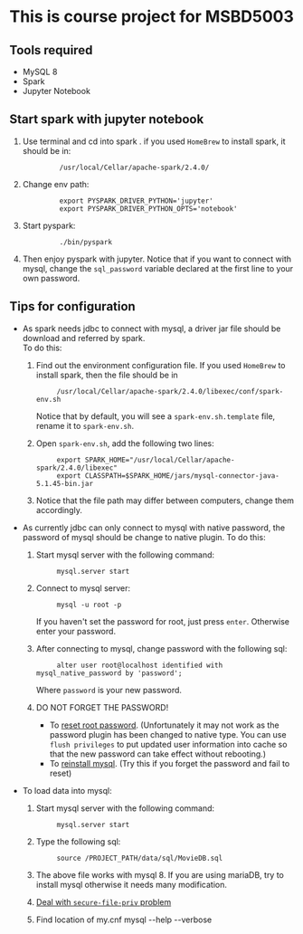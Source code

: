 # This is course project for MSBD5003
## Tools required
- MySQL 8
- Spark
- Jupyter Notebook
## Start spark with jupyter notebook
1. Use terminal and cd into spark . if you used `HomeBrew` to install spark, it should be in:

                /usr/local/Cellar/apache-spark/2.4.0/
            
2. Change env path:    

                export PYSPARK_DRIVER_PYTHON='jupyter'
                export PYSPARK_DRIVER_PYTHON_OPTS='notebook'

3. Start pyspark:

                ./bin/pyspark

4. Then enjoy pyspark with jupyter. Notice that if you want to connect with mysql, change the `sql_password` variable declared at the first line to your own password.



## Tips for configuration
- As spark needs jdbc to connect with mysql, a driver jar file should be download and referred by spark.  
To do this:  
    1. Find out the environment configuration file. If you used `HomeBrew` to install spark, then the file should be in  

                /usr/local/Cellar/apache-spark/2.4.0/libexec/conf/spark-env.sh  

        Notice that by default, you will see a `spark-env.sh.template` file, rename it to `spark-env.sh`.
    2. Open `spark-env.sh`, add the following two lines:  

                export SPARK_HOME="/usr/local/Cellar/apache-spark/2.4.0/libexec"  
                export CLASSPATH=$SPARK_HOME/jars/mysql-connector-java-5.1.45-bin.jar
    
    3. Notice that the file path may differ between computers, change them accordingly.
- As currently jdbc can only connect to mysql with native password, the password of mysql should be change to native plugin. 
To do this:
    1. Start mysql server with the following command:

                mysql.server start
    
    2. Connect to mysql server:

                mysql -u root -p
        
        If you haven't set the password for root, just press `enter`. Otherwise enter your password.
    
    3. After connecting to mysql, change password with the following sql:
        
                alter user root@localhost identified with mysql_native_password by 'password';
        
        Where `password` is your new password.
    
    4. DO NOT FORGET THE PASSWORD! 
        - To [reset root password](https://www.jianshu.com/p/6095fb874178). (Unfortunately it may not work as the password plugin has been changed to native type. You can use `flush privileges` to put updated user information into cache so that the new password can take effect without rebooting.)
        - To [reinstall mysql](https://blog.csdn.net/Sarahhuangzht/article/details/51508112). (Try this if you forget the password and fail to reset)

- To load data into mysql: 
    1. Start mysql server with the following command:

                mysql.server start

    2. Type the following sql:

                source /PROJECT_PATH/data/sql/MovieDB.sql
    
    3. The above file works with mysql 8. If you are using mariaDB, try to install mysql otherwise it needs many modification.

    4. [Deal with `secure-file-priv` problem](https://blog.csdn.net/qq_42142315/article/details/84973970)

    5. Find location of my.cnf
                mysql --help --verbose